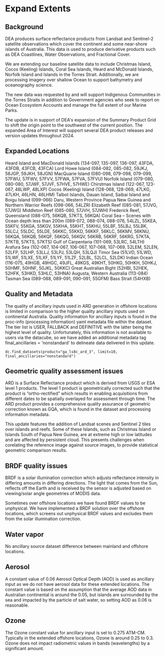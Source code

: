 # Expand Extents

## Background

DEA produces surface reflectance products from Landsat and Sentinel-2 satellite observations which cover the continent and some near-shore islands of Australia. This data is used to produce derivative products such as DEA Coastlines, Water Observations, and Fractional Cover.

We are extending our baseline satellite data to include Christmas Island, Cocos (Keeling) Islands, Coral Sea Islands, Heard and McDonald Islands, Norfolk Island and Islands in the Torres Strait. Additionally, we are processing imagery over shallow Ocean to support bathymetry and oceanography science.

The new data was requested by and will support Indigenous Communities in the Torres Straits in addition to Government agencies who seek to report on Ocean Ecosystem Accounts and manage the full extent of our Marine Parks. 

The update is in support of DEA's expansion of the Summary Product Grid to shift the origin point to the southwest of the current position. The expanded Area of Interest will support several DEA product releases and version updates throughout 2024.

## Expanded Locations

Heard Island and MacDonald Islands (134-097, 135-097, 136-097, 43FDA, 43FDB, 43FCB, 43FCA) 
Lord Howe Island (084-082, 085-082, 59JKJ, 58JGP, 59JKH, 58JGN) 
MacQuarie Island (080-098, 079-098, 079-099, 57FWU, 57FWV, 57FVV, 57FWA, 57FVA, 57FVU) 
Norfolk Island (079-080, 080-080, 57JWF, 57JVF, 57HVE, 57HWE) 
Chirstmas Island (122-067, 123-067, 48LWP, 48LXP) 
Cocos (Keeling) Island (128-068, 128-069, 47LKG, 47LKH, 46LHN, 46LHM) 
Talbot Islands, Dauan Island, Saibai Island and Boigu Island (099-066) 
Daru, Western Province Papua New Guinea and Northern Warrior Reefs (098-066, 54LZR)
Elizabeth Reef (085-081, 57JVG, 57JWG) 
Middleton Reef (085-080, 57JVH, 57JWH) 
Frederick Reef, Queensland (088-075, 56KQB, 57KTS, 56KQA) 
Coral Sea – Scenes with Ocean depth less than 200m (089-072, 088-074, 088-076, 54LZL, 55KEA, 55KFV, 55KGA, 55KGV, 55KHA, 55KHT, 55KHU, 55LBF, 55LBJ, 55LBK, 55LCJ, 55LDC, 55LDE, 56KKC, 55KKD, 56KKF, 56KLC, 56KMV, 56KNU, 56KQA, 56KQB, 56KQF, 56KQG, 56KQV, 56KRB, 56KRF, 56KRG, 57KTA, 57KTB, 57KTS, 57KTS) 
Gulf of Carpentaria (101-069, 53LRC, 54LTH) 
Arafura Sea (102-067, 104-067, 106-067, 107-068, 107-069, 52LEM, 52LEN, 52LFP, 52LHP, 53LLJ, 53LPJ, 53LQH, 53LQJ) 
Timor Sea (51LVD, 51LWD, 51LWF, 51LXE, 51LXF, 51LYF, 51LZF, 52LBL, 52LCL, 52LDK) 
Indian Ocean (116-075, 49HGB, 49HGC, 49JFL, 49KGS, 49KHT, 50HKG, 50HKH, 50HKJ, 50HMF, 50HNF, 50JKL, 50KKC) 
Great Australian Bight (52HBI, 52HEK, 52HFK, 53HKD, 53HLC, 53HNA) 
Augusta, Western Australia (113-084) 
Tasman Sea (089-088, 089-091, 090-091, 55GFM) 
Bass Strait (54HXB) 

## Quality and Metadata 

The quality of ancillary inputs used in ARD generation in offshore locations is limited in comparison to the higher quality ancillary inputs used on continental Australia. Quality information for ancillary inputs is found in the proc-info (processing information) yaml metadata file within the dataset. The tier list is USER, FALLBACK and DEFINITIVE with the latter being the highest level of quality. Unfortunately, this information is not available to users via the datacube, so we have added an additional metadata tag final_ancillaries = 'nonstandard' to delineate data delivered in this update.

    dc.find_datasets(product="ga_ls8c_ard_3", limit=10, final_ancillaries="nonstandard") 

## Geometric quality assessment issues 

ARD is a Surface Reflectance product which is derived from USGS or ESA level 1 products. The level 1 product is geometrically corrected such that the product is “ortho-rectified” which results in enabling acquisitions from different dates to be spatially overlayed for assessment through time. The ARD product provides a comprehensive quality assurance of geometric correction known as GQA, which is found in the dataset and processing information metadata.

This update features the addition of Landsat scenes and Sentinel 2 tiles over islands and reefs. Some of these Islands, such as Christmas Island or Islands South of Papua New Guinea, are at extreme high or low latitudes and are affected by persistent cloud. This presents challenges when corelating the reference image against source images, to provide statistical geometric comparison results.

## BRDF quality issues 

BRDF is a solar illumination correction which adjusts reflectance intensity in differing amounts in differing directions. The light that comes from the Sun, reflects off the Earth and is received by the sensor is adjusted based on viewing/solar angle geometries of MODIS data.

Sometimes over offshore locations we have found BRDF values to be unphysical. We have implemented a BRDF solution over the offshore locations, which screens out unphysical BRDF values and excludes them from the solar illumination correction.

## Water vapor 

No ancillary source  dataset difference between mainland and offshore locations.

## Aerosol 

A constant value of 0.06 Aerosol Optical Depth (AOD) is used as ancillary input as we do not have aerosol data for these extended locations. The constant value is based on the assumption that the average AOD data in Australian continental is around the 0.05, but islands are surrounded by the sea and impacted by the particle of salt water, so setting AOD as 0.06 is reasonable.

## Ozone  

The Ozone constant value for ancillary input is set to 0.275 ATM-CM. Typically in the extended offshore locations, Ozone is around 0.25 to 0.3. Ozone does not impact radiometric values in bands (wavelengths) by a significant amount. 
